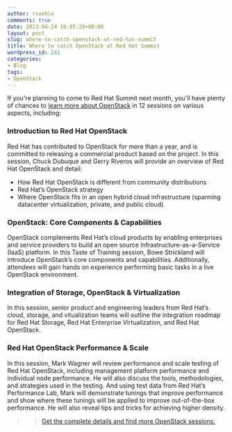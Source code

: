 ```yaml
---
author: rsuehle
comments: true
date: 2013-04-24 16:05:29+00:00
layout: post
slug: where-to-catch-openstack-at-red-hat-summit
title: Where to catch OpenStack at Red Hat Summit
wordpress_id: 241
categories:
- Blog
tags:
- OpenStack
---
```


If you're planning to come to Red Hat Summit next month, you'll have plenty of chances to [learn more about OpenStack](http://www.redhat.com/summit/sessions/topics/openstack.html) in 12 sessions on various aspects, including:

### Introduction to Red Hat OpenStack

Red Hat has contributed to OpenStack for more than a year, and is committed to releasing a commercial product based on the project. In this session, Chuck Dubuque and Gerry Riveros will provide an overview of Red Hat OpenStack and detail:

  * How Red Hat OpenStack is different from community distributions
  * Red Hat’s OpenStack strategy
  * Where OpenStack fits in an open hybrid cloud infrastructure (spanning datacenter virtualization, private, and public cloud)

### OpenStack: Core Components & Capabilities

OpenStack complements Red Hat’s cloud products by enabling enterprises and service providers to build an open source Infrastructure-as-a-Service (IaaS) platform. In this Taste of Training session, Bowe Strickland will introduce OpenStack’s core components and capabilities. Additionally, attendees will gain hands on experience performing basic tasks in a live OpenStack environment.

### Integration of Storage, OpenStack & Virtualization

In this session, senior product and engineering leaders from Red Hat’s cloud, storage, and vitualization teams will outline the integration roadmap for Red Hat Storage, Red Hat Enterprise Virtualization, and Red Hat OpenStack.

### Red Hat OpenStack Performance & Scale

In this session, Mark Wagner will review performance and scale testing of Red Hat OpenStack, including management platform performance and individual node performance. He will also discuss the tools, methodologies, and strategies used in the testing. And using test data from Red Hat’s Performance Lab, Mark will demonstrate tunings that improve performance and show where these tunings will be applied to improve out-of-the-box performance. He will also reveal tips and tricks for achieving higher density.

>> [Get the complete details and find more OpenStack sessions.](http://www.redhat.com/summit/sessions/topics/openstack.html)

